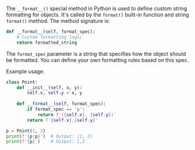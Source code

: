 The `__format__()` special method in Python is used to define custom string formatting for objects. It's called by the `format()` built-in function and string `format()` method. The method signature is:

```python
def __format__(self, format_spec):
    # Custom formatting logic
    return formatted_string
```

The `format_spec` parameter is a string that specifies how the object should be formatted. You can define your own formatting rules based on this spec.

Example usage:

```python
class Point:
    def __init__(self, x, y):
        self.x, self.y = x, y
    
    def __format__(self, format_spec):
        if format_spec == 'p':
            return f'({self.x}, {self.y})'
        return f'{self.x},{self.y}'

p = Point(1, 2)
print(f'{p:p}')  # Output: (1, 2)
print(f'{p}')    # Output: 1,2
```

